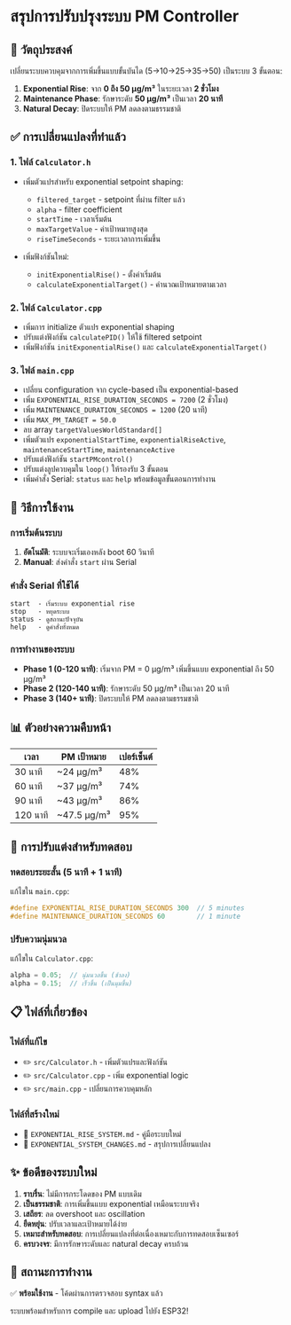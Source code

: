 # สรุปการปรับปรุงระบบ PM Controller

## 🎯 วัตถุประสงค์
เปลี่ยนระบบควบคุมจากการเพิ่มขึ้นแบบขั้นบันได (5→10→25→35→50) เป็นระบบ 3 ขั้นตอน:

1. **Exponential Rise**: จาก **0 ถึง 50 μg/m³** ในระยะเวลา **2 ชั่วโมง**
2. **Maintenance Phase**: รักษาระดับ **50 μg/m³** เป็นเวลา **20 นาที**
3. **Natural Decay**: ปิดระบบให้ PM ลดลงตามธรรมชาติ

## ✅ การเปลี่ยนแปลงที่ทำแล้ว

### 1. ไฟล์ `Calculator.h`
- เพิ่มตัวแปรสำหรับ exponential setpoint shaping:
  - `filtered_target` - setpoint ที่ผ่าน filter แล้ว
  - `alpha` - filter coefficient
  - `startTime` - เวลาเริ่มต้น
  - `maxTargetValue` - ค่าเป้าหมายสูงสุด
  - `riseTimeSeconds` - ระยะเวลาการเพิ่มขึ้น

- เพิ่มฟังก์ชันใหม่:
  - `initExponentialRise()` - ตั้งค่าเริ่มต้น
  - `calculateExponentialTarget()` - คำนวณเป้าหมายตามเวลา

### 2. ไฟล์ `Calculator.cpp`
- เพิ่มการ initialize ตัวแปร exponential shaping
- ปรับแต่งฟังก์ชัน `calculatePID()` ให้ใช้ filtered setpoint
- เพิ่มฟังก์ชัน `initExponentialRise()` และ `calculateExponentialTarget()`

### 3. ไฟล์ `main.cpp`
- เปลี่ยน configuration จาก cycle-based เป็น exponential-based
- เพิ่ม `EXPONENTIAL_RISE_DURATION_SECONDS = 7200` (2 ชั่วโมง)
- เพิ่ม `MAINTENANCE_DURATION_SECONDS = 1200` (20 นาที)
- เพิ่ม `MAX_PM_TARGET = 50.0`
- ลบ array `targetValuesWorldStandard[]`
- เพิ่มตัวแปร `exponentialStartTime`, `exponentialRiseActive`, `maintenanceStartTime`, `maintenanceActive`
- ปรับแต่งฟังก์ชัน `startPMcontrol()` 
- ปรับแต่งลูปควบคุมใน `loop()` ให้รองรับ 3 ขั้นตอน
- เพิ่มคำสั่ง Serial: `status` และ `help` พร้อมข้อมูลขั้นตอนการทำงาน

## 🚀 วิธีการใช้งาน

### การเริ่มต้นระบบ
1. **อัตโนมัติ**: ระบบจะเริ่มเองหลัง boot 60 วินาที
2. **Manual**: ส่งคำสั่ง `start` ผ่าน Serial

### คำสั่ง Serial ที่ใช้ได้
```
start  - เริ่มระบบ exponential rise
stop   - หยุดระบบ
status - ดูสถานะปัจจุบัน
help   - ดูคำสั่งทั้งหมด
```

### การทำงานของระบบ
- **Phase 1 (0-120 นาที)**: เริ่มจาก PM = 0 μg/m³ เพิ่มขึ้นแบบ exponential ถึง 50 μg/m³
- **Phase 2 (120-140 นาที)**: รักษาระดับ 50 μg/m³ เป็นเวลา 20 นาที
- **Phase 3 (140+ นาที)**: ปิดระบบให้ PM ลดลงตามธรรมชาติ

## 📊 ตัวอย่างความคืบหน้า

| เวลา | PM เป้าหมาย | เปอร์เซ็นต์ |
|------|-------------|-------------|
| 30 นาที | ~24 μg/m³ | 48% |
| 60 นาที | ~37 μg/m³ | 74% |
| 90 นาที | ~43 μg/m³ | 86% |
| 120 นาที | ~47.5 μg/m³ | 95% |

## 🔧 การปรับแต่งสำหรับทดสอบ

### ทดสอบระยะสั้น (5 นาที + 1 นาที)
แก้ไขใน `main.cpp`:
```cpp
#define EXPONENTIAL_RISE_DURATION_SECONDS 300  // 5 minutes
#define MAINTENANCE_DURATION_SECONDS 60        // 1 minute
```

### ปรับความนุ่มนวล
แก้ไขใน `Calculator.cpp`:
```cpp
alpha = 0.05;  // นุ่มนวลขึ้น (ช้าลง)
alpha = 0.15;  // เร็วขึ้น (เป็นมุมขึ้น)
```

## 📋 ไฟล์ที่เกี่ยวข้อง

### ไฟล์ที่แก้ไข
- ✏️ `src/Calculator.h` - เพิ่มตัวแปรและฟังก์ชัน
- ✏️ `src/Calculator.cpp` - เพิ่ม exponential logic
- ✏️ `src/main.cpp` - เปลี่ยนการควบคุมหลัก

### ไฟล์ที่สร้างใหม่
- 📄 `EXPONENTIAL_RISE_SYSTEM.md` - คู่มือระบบใหม่
- 📄 `EXPONENTIAL_SYSTEM_CHANGES.md` - สรุปการเปลี่ยนแปลง

## ✨ ข้อดีของระบบใหม่

1. **ราบรื่น**: ไม่มีการกระโดดของ PM แบบเดิม
2. **เป็นธรรมชาติ**: การเพิ่มขึ้นแบบ exponential เหมือนระบบจริง  
3. **เสถียร**: ลด overshoot และ oscillation
4. **ยืดหยุ่น**: ปรับเวลาและเป้าหมายได้ง่าย
5. **เหมาะสำหรับทดสอบ**: การเปลี่ยนแปลงที่ต่อเนื่องเหมาะกับการทดสอบเซ็นเซอร์
6. **ครบวงจร**: มีการรักษาระดับและ natural decay ครบถ้วน

## 🎉 สถานะการทำงาน
✅ **พร้อมใช้งาน** - โค้ดผ่านการตรวจสอบ syntax แล้ว

ระบบพร้อมสำหรับการ compile และ upload ไปยัง ESP32!
